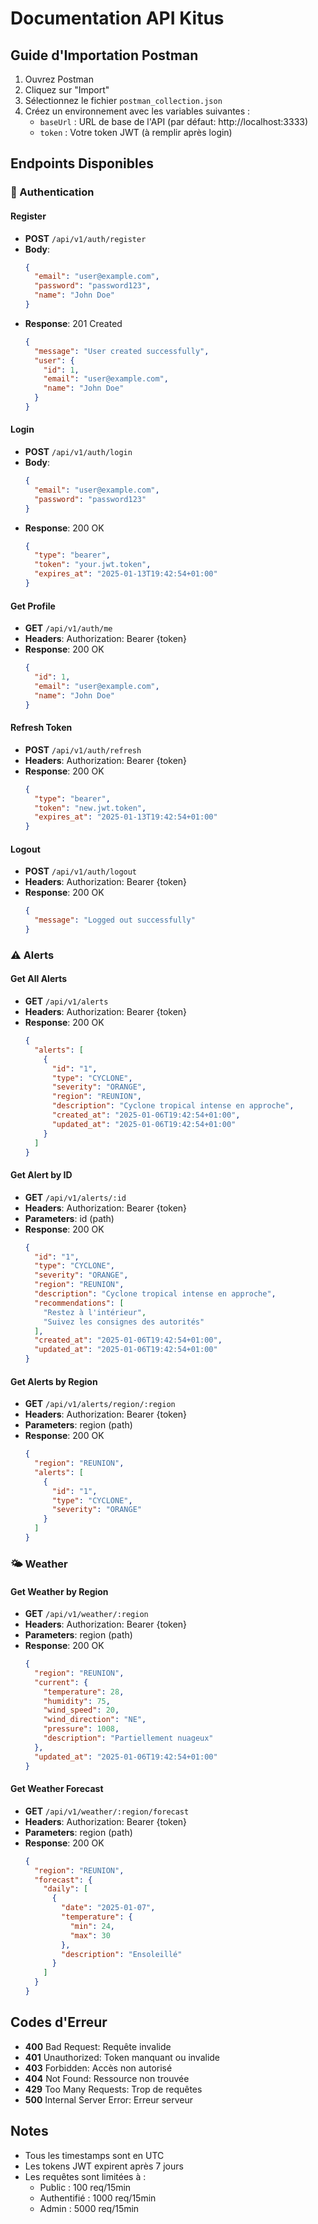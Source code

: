 # Documentation API Kitus

## Guide d'Importation Postman

1. Ouvrez Postman
2. Cliquez sur "Import"
3. Sélectionnez le fichier `postman_collection.json`
4. Créez un environnement avec les variables suivantes :
   - `baseUrl` : URL de base de l'API (par défaut: http://localhost:3333)
   - `token` : Votre token JWT (à remplir après login)

## Endpoints Disponibles

### 🔐 Authentication

#### Register
- **POST** `/api/v1/auth/register`
- **Body**:
  ```json
  {
    "email": "user@example.com",
    "password": "password123",
    "name": "John Doe"
  }
  ```
- **Response**: 201 Created
  ```json
  {
    "message": "User created successfully",
    "user": {
      "id": 1,
      "email": "user@example.com",
      "name": "John Doe"
    }
  }
  ```

#### Login
- **POST** `/api/v1/auth/login`
- **Body**:
  ```json
  {
    "email": "user@example.com",
    "password": "password123"
  }
  ```
- **Response**: 200 OK
  ```json
  {
    "type": "bearer",
    "token": "your.jwt.token",
    "expires_at": "2025-01-13T19:42:54+01:00"
  }
  ```

#### Get Profile
- **GET** `/api/v1/auth/me`
- **Headers**: Authorization: Bearer {token}
- **Response**: 200 OK
  ```json
  {
    "id": 1,
    "email": "user@example.com",
    "name": "John Doe"
  }
  ```

#### Refresh Token
- **POST** `/api/v1/auth/refresh`
- **Headers**: Authorization: Bearer {token}
- **Response**: 200 OK
  ```json
  {
    "type": "bearer",
    "token": "new.jwt.token",
    "expires_at": "2025-01-13T19:42:54+01:00"
  }
  ```

#### Logout
- **POST** `/api/v1/auth/logout`
- **Headers**: Authorization: Bearer {token}
- **Response**: 200 OK
  ```json
  {
    "message": "Logged out successfully"
  }
  ```

### ⚠️ Alerts

#### Get All Alerts
- **GET** `/api/v1/alerts`
- **Headers**: Authorization: Bearer {token}
- **Response**: 200 OK
  ```json
  {
    "alerts": [
      {
        "id": "1",
        "type": "CYCLONE",
        "severity": "ORANGE",
        "region": "REUNION",
        "description": "Cyclone tropical intense en approche",
        "created_at": "2025-01-06T19:42:54+01:00",
        "updated_at": "2025-01-06T19:42:54+01:00"
      }
    ]
  }
  ```

#### Get Alert by ID
- **GET** `/api/v1/alerts/:id`
- **Headers**: Authorization: Bearer {token}
- **Parameters**: id (path)
- **Response**: 200 OK
  ```json
  {
    "id": "1",
    "type": "CYCLONE",
    "severity": "ORANGE",
    "region": "REUNION",
    "description": "Cyclone tropical intense en approche",
    "recommendations": [
      "Restez à l'intérieur",
      "Suivez les consignes des autorités"
    ],
    "created_at": "2025-01-06T19:42:54+01:00",
    "updated_at": "2025-01-06T19:42:54+01:00"
  }
  ```

#### Get Alerts by Region
- **GET** `/api/v1/alerts/region/:region`
- **Headers**: Authorization: Bearer {token}
- **Parameters**: region (path)
- **Response**: 200 OK
  ```json
  {
    "region": "REUNION",
    "alerts": [
      {
        "id": "1",
        "type": "CYCLONE",
        "severity": "ORANGE"
      }
    ]
  }
  ```

### 🌤 Weather

#### Get Weather by Region
- **GET** `/api/v1/weather/:region`
- **Headers**: Authorization: Bearer {token}
- **Parameters**: region (path)
- **Response**: 200 OK
  ```json
  {
    "region": "REUNION",
    "current": {
      "temperature": 28,
      "humidity": 75,
      "wind_speed": 20,
      "wind_direction": "NE",
      "pressure": 1008,
      "description": "Partiellement nuageux"
    },
    "updated_at": "2025-01-06T19:42:54+01:00"
  }
  ```

#### Get Weather Forecast
- **GET** `/api/v1/weather/:region/forecast`
- **Headers**: Authorization: Bearer {token}
- **Parameters**: region (path)
- **Response**: 200 OK
  ```json
  {
    "region": "REUNION",
    "forecast": {
      "daily": [
        {
          "date": "2025-01-07",
          "temperature": {
            "min": 24,
            "max": 30
          },
          "description": "Ensoleillé"
        }
      ]
    }
  }
  ```

## Codes d'Erreur

- **400** Bad Request: Requête invalide
- **401** Unauthorized: Token manquant ou invalide
- **403** Forbidden: Accès non autorisé
- **404** Not Found: Ressource non trouvée
- **429** Too Many Requests: Trop de requêtes
- **500** Internal Server Error: Erreur serveur

## Notes

- Tous les timestamps sont en UTC
- Les tokens JWT expirent après 7 jours
- Les requêtes sont limitées à :
  - Public : 100 req/15min
  - Authentifié : 1000 req/15min
  - Admin : 5000 req/15min
